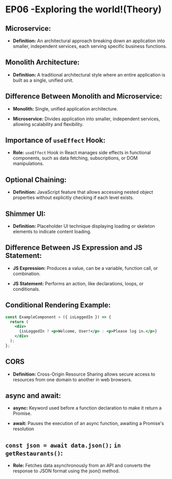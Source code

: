 # EP06 -Exploring the world!(Theory)


## Microservice:

- **Definition:** An architectural approach breaking down an application into smaller, independent services, each serving specific business functions.

## Monolith Architecture:

- **Definition:** A traditional architectural style where an entire application is built as a single, unified unit.

## Difference Between Monolith and Microservice:

- **Monolith:** Single, unified application architecture.
  
- **Microservice:** Divides application into smaller, independent services, allowing scalability and flexibility.

## Importance of `useEffect` Hook:

- **Role:** `useEffect` Hook in React manages side effects in functional components, such as data fetching, subscriptions, or DOM manipulations.

## Optional Chaining:

- **Definition:** JavaScript feature that allows accessing nested object properties without explicitly checking if each level exists.

## Shimmer UI:

- **Definition:** Placeholder UI technique displaying loading or skeleton elements to indicate content loading.

## Difference Between JS Expression and JS Statement:

- **JS Expression:** Produces a value, can be a variable, function call, or combination.
  
- **JS Statement:** Performs an action, like declarations, loops, or conditionals.

## Conditional Rendering Example:

```jsx
const ExampleComponent = ({ isLoggedIn }) => {
  return (
    <div>
      {isLoggedIn ? <p>Welcome, User!</p> : <p>Please log in.</p>}
    </div>
  );
};
```

## CORS
- **Definition:** Cross-Origin Resource Sharing allows secure access to resources from one domain to another in web browsers.


## async and await:
- **async:** Keyword used before a function declaration to make it return a Promise.

- **await:** Pauses the execution of an async function, awaiting a Promise's resolution

## `const json = await data.json();` `in getRestaurants()`:
- **Role:** Fetches data asynchronously from an API and converts the response to JSON format using the json() method.